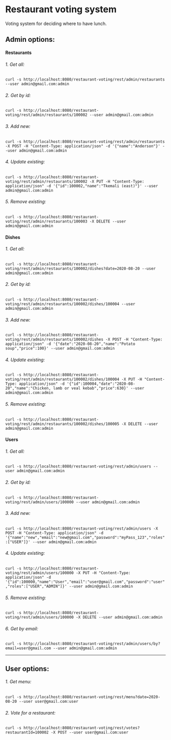 # Restaurant voting system
Voting system for deciding where to have lunch.

## Admin options:
#### Restaurants
###### 1. Get all:
`curl -s http://localhost:8080/restaurant-voting/rest/admin/restaurants --user admin@gmail.com:admin`
###### 2. Get by id:
`curl -s http://localhost:8080/restaurant-voting/rest/admin/restaurants/100002 --user admin@gmail.com:admin`
###### 3. Add new:
`curl -s http://localhost:8080/restaurant-voting/rest/admin/restaurants -X POST -H "Content-Type: application/json" -d '{"name":"Anderson"}' --user admin@gmail.com:admin`
###### 4. Update existing:
`curl -s http://localhost:8080/restaurant-voting/rest/admin/restaurants/100002 -X PUT -H "Content-Type: application/json" -d '{"id":100002,"name":"Tkemali (east)"}' --user admin@gmail.com:admin`
###### 5. Remove existing:
`curl -s http://localhost:8080/restaurant-voting/rest/admin/restaurants/100003 -X DELETE --user admin@gmail.com:admin` 

#### Dishes
###### 1. Get all:
`curl -s http://localhost:8080/restaurant-voting/rest/admin/restaurants/100002/dishes?date=2020-08-20 --user admin@gmail.com:admin`
###### 2. Get by id:
`curl -s http://localhost:8080/restaurant-voting/rest/admin/restaurants/100002/dishes/100004 --user admin@gmail.com:admin`
###### 3. Add new:
`curl -s http://localhost:8080/restaurant-voting/rest/admin/restaurants/100002/dishes -X POST -H "Content-Type: application/json" -d '{"date":"2020-08-20","name":"Potato soup","price":100}' --user admin@gmail.com:admin`
###### 4. Update existing:
`curl -s http://localhost:8080/restaurant-voting/rest/admin/restaurants/100002/dishes/100004 -X PUT -H "Content-Type: application/json" -d '{"id":100004,"date":"2020-08-20","name":"Chicken, lamb or veal kebab","price":630}' --user admin@gmail.com:admin`
###### 5. Remove existing:
`curl -s http://localhost:8080/restaurant-voting/rest/admin/restaurants/100002/dishes/100005 -X DELETE --user admin@gmail.com:admin` 

#### Users
###### 1. Get all:
`curl -s http://localhost:8080/restaurant-voting/rest/admin/users --user admin@gmail.com:admin`
###### 2. Get by id:
`curl -s http://localhost:8080/restaurant-voting/rest/admin/users/100000 --user admin@gmail.com:admin`
###### 3. Add new:
`curl -s http://localhost:8080/restaurant-voting/rest/admin/users -X POST -H "Content-Type: application/json" -d '{"name":"new","email":"new@gmail.com","password":"myPass_123","roles":["USER"]}' --user admin@gmail.com:admin`
###### 4. Update existing:
`curl -s http://localhost:8080/restaurant-voting/rest/admin/users/100000 -X PUT -H "Content-Type: application/json" -d '{"id":100000,"name":"User","email":"user@gmail.com","password":"user","roles":["USER","ADMIN"]}' --user admin@gmail.com:admin`
###### 5. Remove existing:
`curl -s http://localhost:8080/restaurant-voting/rest/admin/users/100000 -X DELETE --user admin@gmail.com:admin`
###### 6. Get by email:
`curl -s http://localhost:8080/restaurant-voting/rest/admin/users/by?email=user@gmail.com --user admin@gmail.com:admin` 

---

## User options:
###### 1. Get menu:
`curl -s http://localhost:8080/restaurant-voting/rest/menu?date=2020-08-20 --user user@gmail.com:user`
###### 2. Vote for a restaurant:
`curl -s http://localhost:8080/restaurant-voting/rest/votes?restaurantId=100002 -X POST --user user@gmail.com:user`
